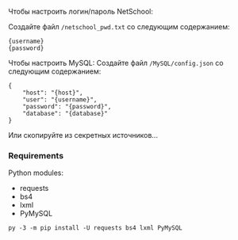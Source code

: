 Чтобы настроить логин/пароль NetSchool:

Создайте файл `/netschool_pwd.txt` со следующим содержанием:
```
{username}
{password}
```

Чтобы настроить MySQL:
Создайте файл `/MySQL/config.json` со следующим содержанием:
```
{
	"host": "{host}",
	"user": "{username}",
	"password": "{password}",
	"database": "{database}"
}
```
Или скопируйте из секретных источников...

### Requirements

Python modules:
- requests
- bs4
- lxml
- PyMySQL

`py -3 -m pip install -U requests bs4 lxml PyMySQL`